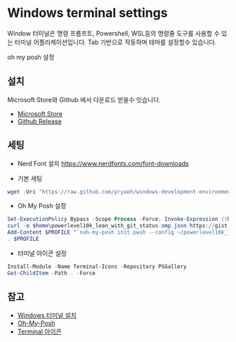 # Windows terminal settings
Window 터미널은 명령 프롬프트, Powershell, WSL등의 명령줄 도구를 사용할 수 있는 터미널 어플리케이션입니다.
Tab 기반으로 작동하며 테마를 설정할수 있습니다.

oh my posh 설정


## 설치

Microsoft Store와 Github 에서 다운로드 받을수 잇습니다.

- [Microsoft Store](https://www.microsoft.com/ko-kr/p/windows-terminal/9n0dx20hk701?rtc=1&activetab=pivot:overviewtab)
- [Github Release](https://github.com/microsoft/terminal/releases)

## 세팅

- Nerd Font 설치
  https://www.nerdfonts.com/font-downloads


- 기본 세팅
```Powershell
wget -Uri "https://raw.github.com/pryaoh/windows-development-environment/main/terminal/settings.json"
```
- Oh My Posh 설정
```Powershell
Set-ExecutionPolicy Bypass -Scope Process -Force; Invoke-Expression ((New-Object System.Net.WebClient).DownloadString('https://ohmyposh.dev/install.ps1'))
curl -o $home\powerlevel10k_lean_with_git_status.omp.json https://gist.githubusercontent.com/MeganaD/2d1a501c2eb2642303831306ca5cb385/raw
Add-Content $PROFILE "`noh-my-posh init pwsh --config ~/powerlevel10k_lean_with_git_status.omp.json | Invoke-Expression"
. $PROFILE
```
- 터미널 아이콘 설정
```powershell
Install-Module -Name Terminal-Icons -Repository PSGallery
Get-ChildItem -Path . -Force
```



## 참고

- [Windows 터미널 설치](https://docs.microsoft.com/ko-kr/windows/terminal/get-started)
- [Oh-My-Posh](https://ohmyposh.dev/)
- [Terminal 아이콘](https://github.com/devblackops/Terminal-Icons)
